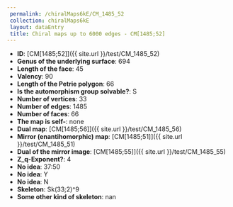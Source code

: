 ```yaml
--- 
 permalink: /chiralMaps6kE/CM_1485_52 
 collection: chiralMaps6kE
 layout: dataEntry
 title: Chiral maps up to 6000 edges - CM[1485;52]
---
```


- **ID**: [CM[1485;52]]({{ site.url }}/test/CM_1485_52)
- **Genus of the underlying surface**: 694
- **Length of the face**: 45
- **Valency**: 90
- **Length of the Petrie polygon**: 66
- **Is the automorphism group solvable?**: S
- **Number of vertices**: 33
- **Number of edges**: 1485
- **Number of faces**: 66
- **The map is self-**: none
- **Dual map**: [CM[1485;56]]({{ site.url }}/test/CM_1485_56)
- **Mirror (enantihomorphic) map**: [CM[1485;51]]({{ site.url }}/test/CM_1485_51)
- **Dual of the mirror image**: [CM[1485;55]]({{ site.url }}/test/CM_1485_55)
- **Z_q-Exponent?**: 4
- **No idea**:  37:50
- **No idea**: Y
- **No idea**: N
- **Skeleton**: Sk(33;2)^9
- **Some other kind of skeleton**: nan
